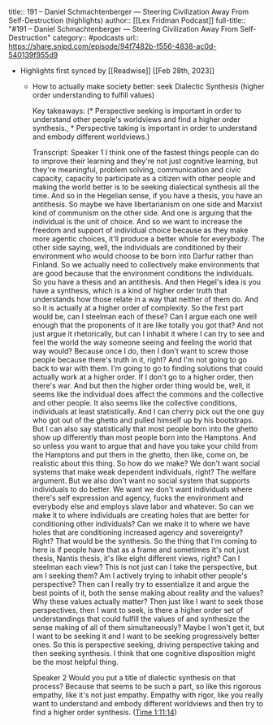 title:: 191 – Daniel Schmachtenberger —  Steering Civilization Away From Self-Destruction (highlights)
author:: [[Lex Fridman Podcast]]
full-title:: "\#191 – Daniel Schmachtenberger —  Steering Civilization Away From Self-Destruction"
category:: #podcasts
url:: https://share.snipd.com/episode/94f7482b-f556-4838-ac0d-540139f955d9

- Highlights first synced by [[Readwise]] [[Feb 28th, 2023]]
	- How to actually make society better: seek Dialectic Synthesis (higher order understanding to fulfill values)
	  
	  Key takeaways:
	  (* Perspective seeking is important in order to understand other people's worldviews and find a higher order synthesis., * Perspective taking is important in order to understand and embody different worldviews.)
	  
	  Transcript:
	  Speaker 1
	  I think one of the fastest things people can do to improve their learning and they're not just cognitive learning, but they're meaningful, problem solving, communication and civic capacity, capacity to participate as a citizen with other people and making the world better is to be seeking dialectical synthesis all the time. And so in the Hegelian sense, if you have a thesis, you have an antithesis. So maybe we have libertarianism on one side and Marxist kind of communism on the other side. And one is arguing that the individual is the unit of choice. And so we want to increase the freedom and support of individual choice because as they make more agentic choices, it'll produce a better whole for everybody. The other side saying, well, the individuals are conditioned by their environment who would choose to be born into Darfur rather than Finland. So we actually need to collectively make environments that are good because that the environment conditions the individuals. So you have a thesis and an antithesis. And then Hegel's idea is you have a synthesis, which is a kind of higher order truth that understands how those relate in a way that neither of them do. And so it is actually at a higher order of complexity. So the first part would be, can I steelman each of these? Can I argue each one well enough that the proponents of it are like totally you got that? And not just argue it rhetorically, but can I inhabit it where I can try to see and feel the world the way someone seeing and feeling the world that way would? Because once I do, then I don't want to screw those people because there's truth in it, right? And I'm not going to go back to war with them. I'm going to go to finding solutions that could actually work at a higher order. If I don't go to a higher order, then there's war. And but then the higher order thing would be, well, it seems like the individual does affect the commons and the collective and other people. It also seems like the collective conditions, individuals at least statistically. And I can cherry pick out the one guy who got out of the ghetto and pulled himself up by his bootstraps. But I can also say statistically that most people born into the ghetto show up differently than most people born into the Hamptons. And so unless you want to argue that and have you take your child from the Hamptons and put them in the ghetto, then like, come on, be realistic about this thing. So how do we make? We don't want social systems that make weak dependent individuals, right? The welfare argument. But we also don't want no social system that supports individuals to do better. We want we don't want individuals where there's self expression and agency, fucks the environment and everybody else and employs slave labor and whatever. So can we make it to where individuals are creating holes that are better for conditioning other individuals? Can we make it to where we have holes that are conditioning increased agency and sovereignty? Right? That would be the synthesis. So the thing that I'm coming to here is if people have that as a frame and sometimes it's not just thesis, Nantis thesis, it's like eight different views, right? Can I steelman each view? This is not just can I take the perspective, but am I seeking them? Am I actively trying to inhabit other people's perspective? Then can I really try to essentialize it and argue the best points of it, both the sense making about reality and the values? Why these values actually matter? Then just like I want to seek those perspectives, then I want to seek, is there a higher order set of understandings that could fulfill the values of and synthesize the sense making of all of them simultaneously? Maybe I won't get it, but I want to be seeking it and I want to be seeking progressively better ones. So this is perspective seeking, driving perspective taking and then seeking synthesis. I think that one cognitive disposition might be the most helpful thing.
	  
	  Speaker 2
	  Would you put a title of dialectic synthesis on that process? Because that seems to be such a part, so like this rigorous empathy, like it's not just empathy. Empathy with rigor, like you really want to understand and embody different worldviews and then try to find a higher order synthesis. ([Time 1:11:14](https://share.snipd.com/snip/fc5c43d4-170f-4f54-af4d-1112ee0a11b4))